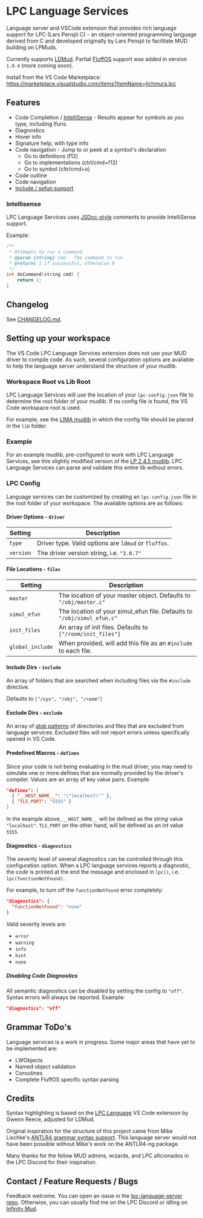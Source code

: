 # LPC Language Services

Language server and VSCode extension that provides rich language support for LPC (Lars Pensjö C) - an object-oriented programming language derived from C and developed originally by Lars Pensjö to facilitate MUD building on LPMuds.

Currently supports [LDMud](https://www.ldmud.eu/). Partial [FluffOS](https://www.fluffos.info/) support was added in version `1.0.4` (more coming soon).

Install from the VS Code Marketplace: https://marketplace.visualstudio.com/items?itemName=jlchmura.lpc

## Features

-   Code Completion / [IntelliSense](#intellisense) - Results appear for symbols as you type, including lfuns.
-   Diagnostics
-   Hover info
-   Signature help, with type info
-   Code navigation - Jump to or peek at a symbol's declaration
    -   Go to definitions (f12)
    -   Go to implementations (ctrl/cmd+f12)
    -   Go to symbol (cltr/cmd+o)
-   Code outline
-   Code navigation
-   [Include / sefun support](#includes--sefuns)

### Intellisense

LPC Language Services uses [JSDoc-style](https://www.typescriptlang.org/docs/handbook/jsdoc-supported-types.html) comments to provide IntelliSense support.

Example:

```c
/**
 * Attempts to run a command
 * @param {string} cmd - The command to run
 * @returns 1 if successful, otherwise 0
 */
int doCommand(string cmd) {
    return 1;
}
```

## Changelog

See [CHANGELOG.md](CHANGELOG.md).

## Setting up your workspace

The VS Code LPC Language Services extension does not use your MUD driver to compile code. As such, several configuration options are available to help the language server understand the structure of your mudlib.

### Workspace Root vs Lib Root

LPC Language Services will use the location of your `lpc-config.json` file to determine the root folder of your mudlib. If no config file is found, the VS Code workspace root is used.

For example, see the [LIMA mudlib](https://github.com/fluffos/lima) in which the config file should be placed in the `lib` folder.

### Example

For an example mudlib, pre-configured to work with LPC Language Services, see this slightly modified version of the [LP 2.4.5 mudlib](https://github.com/jlchmura/lp-245). LPC Language Services can parse and validate this entire lib without errors.

### LPC Config

Language services can be customized by creating an `lpc-config.json` file in the root folder of your workspace. The available options are as follows:

#### Driver Options - `driver`

| Setting   | Description                                          |
| --------- | ---------------------------------------------------- |
| `type`    | Driver type. Valid options are `ldmud` or `fluffos`. |
| `version` | The driver version string, i.e. `"3.6.7"`            |

#### File Locations - `files`

| Setting          | Description                                                             |
| ---------------- | ----------------------------------------------------------------------- |
| `master`         | The location of your master object. Defaults to `"/obj/master.c"`       |
| `simul_efun`     | The location of your simul_efun file. Defaults to `"/obj/simul_efun.c"` |
| `init_files`     | An array of init files. Defaults to `["/room/init_files"]`              |
| `global_include` | When provided, will add this file as an `#include` to each file.        |

#### Include Dirs - `include`

An array of folders that are searched when including files via the `#include` directive.

Defaults to `["/sys", "/obj", "/room"]`

#### Exclude Dirs - `exclude`

An array of [glob patterns](https://code.visualstudio.com/docs/editor/glob-patterns) of directories and files that are excluded from language services. Excluded files will not report errors unless specifically opened in VS Code.

#### Predefined Macros - `defines`

Since your code is not being evaluating in the mud driver, you may need to simulate one or more defines that are normally provided by the driver's compiler. Values are an array of key value pairs. Example:

```json
"defines": [
  { "__HOST_NAME__": "\"localhost\"" },
  { "TLS_PORT": "5555" }
]
```

In the example above, `__HOST_NAME__` will be defined as the _string_ value `"localhost"`. `TLS_PORT` on the other hand, will be defined as an _int_ value `5555`.

#### Diagnostics - `diagnostics`

The severity level of several diagnostics can be controlled through this configuration option. When a LPC language services reports a diagnostic, the _code_ is printed at the end the message and enclosed in `lpc()`, i.e. `lpc(functionNotFound)`.

For example, to turn off the `functionNotFound` error completely:

```json
"diagnostics": {
  "functionNotFound": "none"
}
```

Valid severity levels are:

-   `error`
-   `warning`
-   `info`
-   `hint`
-   `none`

##### Disabling Code Diagnostics

All semantic diagnostics can be disabled by setting the config to `"off"`. Syntax errors will always be reported. Example:

```json
"diagnostics": "off"
```

## Grammar ToDo's

Language services is a work in progress. Some major areas that have yet to be implemented are:

-   LWObjects
-   Named object validation
-   Coroutines
-   Complete FluffOS specific syntax parsing

## Credits

Syntax highlighting is based on the [LPC Language](https://marketplace.visualstudio.com/items?itemName=undeadfish.vscode-lpc-lang) VS Code extension by Gwenn Reece, adjusted for LDMud.

Original inspiration for the structure of this project came from Mike Lischke's [ANTLR4 grammar syntax support](https://marketplace.visualstudio.com/items?itemName=mike-lischke.vscode-antlr4). This language server would not have been possible without Mike's work on the ANTLR4-ng package.

Many thanks for the fellow MUD admins, wizards, and LPC aficionados in the LPC Discord for their inspiration.

## Contact / Feature Requests / Bugs

Feedback welcome. You can open an issue in the [lpc-language-server repo](https://github.com/jlchmura/lpc-language-server/issues).
Otherwise, you can usually find me on the LPC Discord or idling on [Infinity Mud](https://infinitymud.com/).
